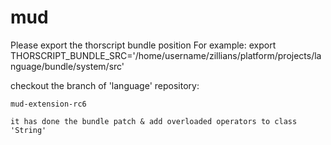 mud
===
Please export the thorscript bundle position
    For example:
    export THORSCRIPT_BUNDLE_SRC='/home/username/zillians/platform/projects/language/bundle/system/src'

checkout the branch of 'language' repository:

    mud-extension-rc6
    
    it has done the bundle patch & add overloaded operators to class 'String'
